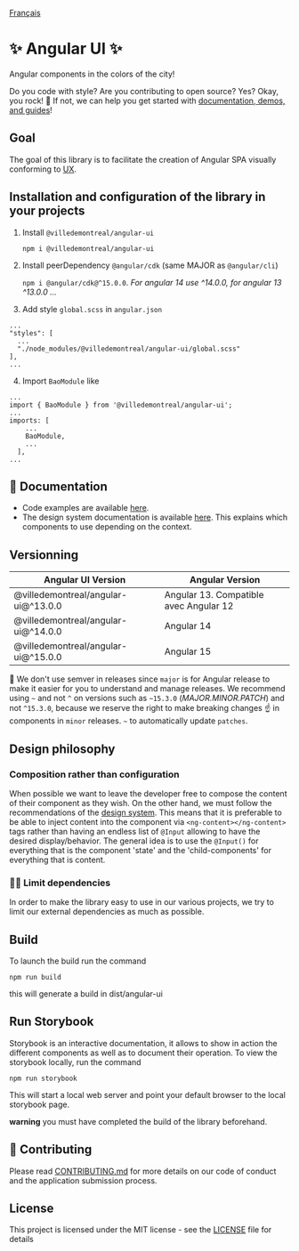 [Français](README_FR.md)

# ✨ Angular UI ✨

Angular components in the colors of the city!

Do you code with style? Are you contributing to open source? Yes? Okay, you rock! 🎸 If not, we can help you get started with [documentation, demos, and guides](https://zeroheight.com/575tugn0n/p/261b21-avant-utilisation)!

## Goal

The goal of this library is to facilitate the creation of Angular SPA visually conforming to [UX](https://zeroheight.com/575tugn0n/p/139208-ville-de-montral-design-system).

## Installation and configuration of the library in your projects

1. Install `@villedemontreal/angular-ui`

   `npm i @villedemontreal/angular-ui`

2. Install peerDependency `@angular/cdk` (same MAJOR as `@angular/cli`)

   `npm i @angular/cdk@^15.0.0`. _For angular 14 use ^14.0.0, for angular 13 ^13.0.0 ..._

3. Add style `global.scss` in `angular.json`

```
...
"styles": [
  ...
  "./node_modules/@villedemontreal/angular-ui/global.scss"
],
...
```

4. Import `BaoModule` like

```
...
import { BaoModule } from '@villedemontreal/angular-ui';
...
imports: [
    ...
    BaoModule,
    ...
  ],
...
```

## 🍿 Documentation

- Code examples are available [here](https://services.interne.montreal.ca/bao-storybook).
- The design system documentation is available [here](https://zeroheight.com/575tugn0n/p/139208-ville-de-montral-design-system). This explains which components to use depending on the context.

## Versionning

| Angular UI Version                  | Angular Version                        |
| ----------------------------------- | -------------------------------------- |
| @villedemontreal/angular-ui@^13.0.0 | Angular 13. Compatible avec Angular 12 |
| @villedemontreal/angular-ui@^14.0.0 | Angular 14                             |
| @villedemontreal/angular-ui@^15.0.0 | Angular 15                             |

📢 We don't use semver in releases since `major` is for Angular release to make it easier for you to understand and manage releases. We recommend using `~` and not `^` on versions such as `~15.3.0` (_MAJOR.MINOR.PATCH_) and not `^15.3.0`, because we reserve the right to make breaking changes ☝️ in components in `minor` releases. `~` to automatically update `patches`.

## Design philosophy

### Composition rather than configuration

When possible we want to leave the developer free to compose the content of their component as they wish.
On the other hand, we must follow the recommendations of the [design system](https://zeroheight.com/575tugn0n/p/139208-ville-de-montral-design-system). This means that it is preferable to be able to inject content into the component via `<ng-content></ng-content>` tags rather than having an endless list of `@Input` allowing to have the desired display/behavior.
The general idea is to use the `@Input()` for everything that is the component 'state' and the 'child-components' for everything that is content.

### 🧙‍♂️ Limit dependencies

In order to make the library easy to use in our various projects, we try to limit our external dependencies as much as possible.

## Build

To launch the build run the command

`npm run build`

this will generate a build in dist/angular-ui

## Run Storybook

Storybook is an interactive documentation, it allows to show in action the different components as well as to document their operation. To view the storybook locally, run the command

`npm run storybook`

This will start a local web server and point your default browser to the local storybook page.

**warning** you must have completed the build of the library beforehand.

## 🦦 Contributing

Please read [CONTRIBUTING.md](CONTRIBUTING.md) for more details on our code of conduct and the application submission process.

## License

This project is licensed under the MIT license - see the [LICENSE](LICENSE) file for details
